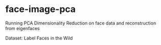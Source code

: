 # face-image-pca
Running PCA Dimensionality Reduction on face data and reconstruction from eigenfaces

Dataset: Label Faces in the Wild
